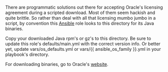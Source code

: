 There are programmatic solutions out there for accepting Oracle's licensing agreement during a scripted download.
Most of them seem hackish and quite brittle.  So rather than deal with all that licensing mumbo jumbo in a script,
by convention this [Ansible](http://www.ansibleworks.com/) role looks to this directory for its Java binaries.

Copy your downloaded Java rpm's or gz's to this directory.  Be sure to update this role's defaults/main.yml with
the correct version info. Or better yet, update vars/os_defaults.yml or vars/{{ ansible_os_family }}.yml in your
playbook's directory. 

For downloading binaries, go to Oracle's [website](http://www.oracle.com/technetwork/java/javase/downloads/index.html).
